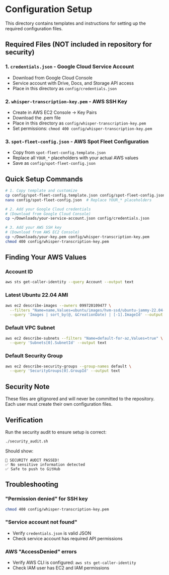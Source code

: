 # Configuration Setup

This directory contains templates and instructions for setting up the required configuration files.

## Required Files (NOT included in repository for security)

### 1. `credentials.json` - Google Cloud Service Account
- Download from Google Cloud Console
- Service account with Drive, Docs, and Storage API access
- Place in this directory as `config/credentials.json`

### 2. `whisper-transcription-key.pem` - AWS SSH Key
- Create in AWS EC2 Console → Key Pairs
- Download the .pem file
- Place in this directory as `config/whisper-transcription-key.pem`
- Set permissions: `chmod 400 config/whisper-transcription-key.pem`

### 3. `spot-fleet-config.json` - AWS Spot Fleet Configuration
- Copy from `spot-fleet-config.template.json`
- Replace all `YOUR_*` placeholders with your actual AWS values
- Save as `config/spot-fleet-config.json`

## Quick Setup Commands

```bash
# 1. Copy template and customize
cp config/spot-fleet-config.template.json config/spot-fleet-config.json
nano config/spot-fleet-config.json  # Replace YOUR_* placeholders

# 2. Add your Google Cloud credentials
# (Download from Google Cloud Console)
cp ~/Downloads/your-service-account.json config/credentials.json

# 3. Add your AWS SSH key
# (Download from AWS EC2 Console)
cp ~/Downloads/your-key.pem config/whisper-transcription-key.pem
chmod 400 config/whisper-transcription-key.pem
```

## Finding Your AWS Values

### Account ID
```bash
aws sts get-caller-identity --query Account --output text
```

### Latest Ubuntu 22.04 AMI
```bash
aws ec2 describe-images --owners 099720109477 \
  --filters "Name=name,Values=ubuntu/images/hvm-ssd/ubuntu-jammy-22.04-amd64-server-*" \
  --query 'Images | sort_by(@, &CreationDate) | [-1].ImageId' --output text
```

### Default VPC Subnet
```bash
aws ec2 describe-subnets --filters "Name=default-for-az,Values=true" \
  --query 'Subnets[0].SubnetId' --output text
```

### Default Security Group
```bash
aws ec2 describe-security-groups --group-names default \
  --query 'SecurityGroups[0].GroupId' --output text
```

## Security Note

These files are gitignored and will never be committed to the repository. Each user must create their own configuration files.

## Verification

Run the security audit to ensure setup is correct:
```bash
./security_audit.sh
```

Should show:
```
🎉 SECURITY AUDIT PASSED!
✅ No sensitive information detected
✅ Safe to push to GitHub
```

## Troubleshooting

### "Permission denied" for SSH key
```bash
chmod 400 config/whisper-transcription-key.pem
```

### "Service account not found"
- Verify `credentials.json` is valid JSON
- Check service account has required API permissions

### AWS "AccessDenied" errors
- Verify AWS CLI is configured: `aws sts get-caller-identity`
- Check IAM user has EC2 and IAM permissions
